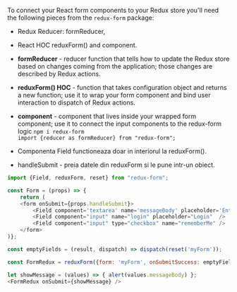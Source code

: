 To connect your React form components to your Redux store you'll need the following pieces 
from the `redux-form` package:
- Redux Reducer: formReducer,
- React HOC reduxForm() and <Field/> component.

- **formReducer** - reducer	function that tells how to update the Redux store based on changes coming 
    from the application; those changes are described by Redux actions.
- **reduxForm()	HOC** - function that takes configuration object and returns a new function; use it to wrap your 
    form component and bind user interaction to dispatch of Redux actions.
- **<Field/>	component** - component that lives inside your wrapped form component; 
    use it to connect the input components to the redux-form logic
`npm i redux-form`    
`import {reducer as formReducer} from "redux-form";`

- Componenta Field functioneaza doar in interiorul la reduxForm().

- handleSubmit - preia datele din reduxForm si le pune intr-un obiect.

```js
import {Field, reduxForm, reset} from "redux-form";

const Form = (props) => {
    return (
    <form onSubmit={props.handleSubmit}>
        <Field component='textarea' name='messageBody' placeholder='Enter your message' />
        <Field component="input" name="login" placeholder="Login"  />
        <Field component="input" type="checkbox" name="rememberMe" />
    </form>
)};

const emptyFields = (result, dispatch) => dispatch(reset('myForm'));

const FormRedux = reduxForm({form: 'myForm', onSubmitSuccess: emptyFields})(Form);

let showMessage = (values) => { alert(values.messageBody) };
<FormRedux onSubmit={showMessage} />
```
